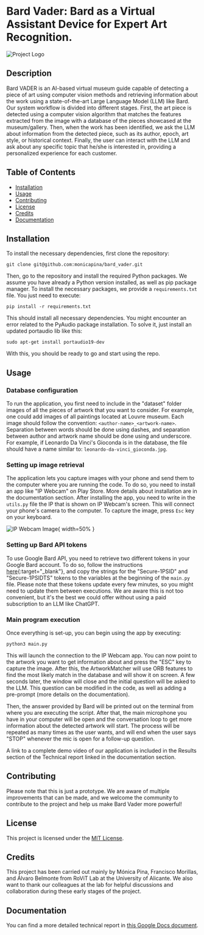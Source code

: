 # Bard Vader: Bard as a Virtual Assistant Device for Expert Art Recognition.

![Project Logo](docs/bardvader.avif)


## Description

Bard VADER is an AI-based virtual museum guide capable of detecting a piece of art using computer vision methods and retrieving information about the work using a state-of-the-art Large Language Model (LLM) like Bard. 
Our system workflow is divided into different stages. First, the art piece is detected using a computer vision algorithm that matches the features extracted from the image with a database of the pieces showcased at the museum/gallery. 
Then, when the work has been identified, we ask the LLM about information from the detected piece, such as its author, epoch, art style, or historical context. Finally, the user can interact with the LLM and ask about any specific topic
that he/she is interested in, providing a personalized experience for each customer.

## Table of Contents

- [Installation](#installation)
- [Usage](#usage)
- [Contributing](#contributing)
- [License](#license)
- [Credits](#credits)
- [Documentation](#documentation)

## Installation

To install the necessary dependencies, first clone the repository:
```
git clone git@github.com:monicapina/bard_vader.git
```

Then, go to the repository and install the required Python packages. We assume you have already a Python version installed, as well as pip package manager. To install the necessary packages, we provide a `requirements.txt` file. You just need to execute:
```
pip install -r requirements.txt
```
This should install all necessary dependencies. You might encounter an error related to the PyAudio package installation. To solve it, just install an updated portaudio lib like this:
```
sudo apt-get install portaudio19-dev
```
With this, you should be ready to go and start using the repo.

## Usage

### Database configuration

To run the application, you first need to include in the "dataset" folder images of all the pieces of artwork that you want to consider. For example, one could add images of all paintings located at Louvre museum. Each image
should follow the convention: `<author-name>_<artwork-name>`. Separation between words should be done using dashes, and separation between author and artwork name should be done using and underscore. For example, if Leonardo Da Vinci's Gioconda is in the
database, the file should have a name similar to: `leonardo-da-vinci_gioconda.jpg`.

### Setting up image retrieval

The application lets you capture images with your phone and send them to the computer where you are running the code. To do so, you need to install an app like "IP Webcam" on Play Store. More details about installation are in the documentation section.
After installing the app, you need to write in the `utils.py` file the IP that is shown on IP Webcam's screen. This will connect your phone's camera to the computer. To capture the image, press `Esc` key on your keyboard. 

![IP Webcam Image](images/ipwebcam.png){ width=50% }

### Setting up Bard API tokens

To use Google Bard API, you need to retrieve two different tokens in your Google Bard account. To do so, follow the instructions [here](https://github.com/dsdanielpark/Bard-API){:target="_blank"}, and copy the strings for the "Secure-1PSID" and "Secure-1PSIDTS"
tokens to the variables at the beginning of the `main.py` file. Please note that these tokens update every few minutes, so you might need to update them between executions. We are aware this is not too convenient, but it's the best we could offer without using
a paid subscription to an LLM like ChatGPT. 

### Main program execution

Once everything is set-up, you can begin using the app by executing: 

```
python3 main.py
```
This will launch the connection to the IP Webcam app. You can now point to the artwork you want to get information about and press the "ESC" key to capture the image. After this, the ArtworkMatcher will use ORB features to find the most likely match in the database
and will show it on screen. A few seconds later, the window will close and the initial question will be asked to the LLM. This question can be modified in the code, as well as adding a pre-prompt (more details on the documentation). 

Then, the answer provided by Bard will be printed out on the terminal from where you are executing the script. After that, the main microphone you have in your computer will be open and the conversation loop to get more information about the detected artwork will start.
The process will be repeated as many times as the user wants, and will end when the user says "STOP" whenever the mic is open for a follow-up question.

A link to a complete demo video of our application is included in the Results section of the Technical report linked in the documentation section.

## Contributing

Please note that this is just a prototype. We are aware of multiple improvements that can be made, and we welcome the community to contribute to the project and help us make Bard Vader more powerful!

## License

This project is licensed under the [MIT License](LICENSE).

## Credits

This project has been carried out mainly by Mónica Pina, Francisco Morillas, and Álvaro Belmonte from RoViT Lab at the University of Alicante. We also want to thank our colleagues at the lab for helpful discussions and collaboration during these early stages of the project.

## Documentation

You can find a more detailed technical report in [this Google Docs document]().
